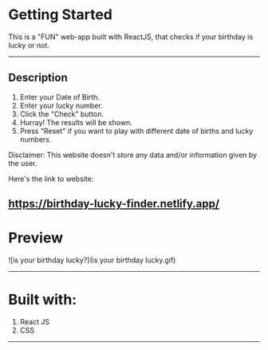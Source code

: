 # Getting Started

This is a "FUN" web-app built with ReactJS, that checks if your birthday is lucky or not. 

---

## Description 

1. Enter your Date of Birth.
2. Enter your lucky number.
3. Click the "Check" button. 
4. Hurray! The results will be shown.
5. Press "Reset" if you want to play with different date of births and lucky numbers.

Disclaimer: This website doesn't store any data and/or information given by the user. 

Here's the link to website:

https://birthday-lucky-finder.netlify.app/
---

# Preview 

![is your birthday lucky?](is your birthday lucky.gif)

---

# Built with:

1. React JS 
2. CSS

****
